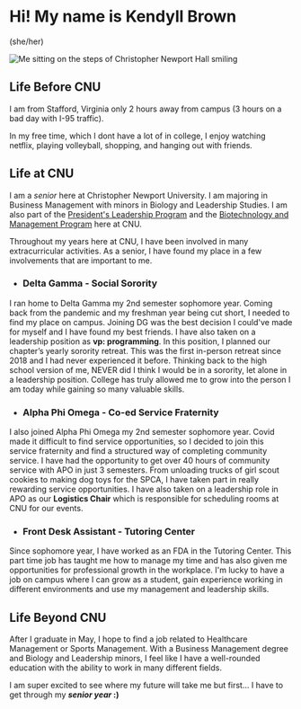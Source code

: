 # Hi! My name is Kendyll Brown


(she/her)

![Me sitting on the steps of Christopher Newport Hall smiling](https://kendyllmb.github.io/kendyllmb/images/profilepic.jpg)

## Life Before CNU

I am from Stafford, Virginia only 2 hours away from campus (3 hours on a bad day with I-95 traffic). 

In my free time, which I dont have a lot of in college, I enjoy watching netflix, playing volleyball, shopping, and hanging out with friends.


## Life at CNU

I am a _senior_ here at Christopher Newport University. I am majoring in Business Management with minors in Biology and Leadership Studies. I am also part of the [President's Leadership Program](https://cnu.edu/academics/plp/) and the [Biotechnology and Management Program](https://cnu.edu/academics/biotech/) here at CNU.

Throughout my years here at CNU, I have been involved in many extracurricular activities. As a senior, I have found my place in a few involvements that are important to me.

* ### Delta Gamma - Social Sorority

I ran home to Delta Gamma my 2nd semester sophomore year. Coming back from the pandemic and my freshman year being cut short, I needed to find my place on campus. Joining DG was the best decision I could've made for myself and I have found my best friends. I have also taken on a leadership position as **vp: programming**. In this position, I planned our chapter’s yearly sorority retreat. This was the first in-person retreat since 2018 and I had never experienced it before. Thinking back to the high school version of me, NEVER did I think I would be in a sorority, let alone in a leadership position. College has truly allowed me to grow into the person I am today while gaining so many valuable skills.

 * ### Alpha Phi Omega - Co-ed Service Fraternity

I also joined Alpha Phi Omega my 2nd semester sophomore year. Covid made it difficult to find service opportunities, so I decided to join this service fraternity and find a structured way of completing community service. I have had the opportunity to get over 40 hours of community service with APO in just 3 semesters. From unloading trucks of girl scout cookies to making dog toys for the SPCA, I have taken part in really rewarding service opportunities. I have also taken on a leadership role in APO as our **Logistics Chair** which is responsible for scheduling rooms at CNU for our events.

 * ### Front Desk Assistant - Tutoring Center

Since sophomore year, I have worked as an FDA in the Tutoring Center. This part time job has taught me how to manage my time and has also given me opportunities for professional growth in the workplace. I'm lucky to have a job on campus where I can grow as a student, gain experience working in different environments and use my management and leadership skills.


## Life Beyond CNU


After I graduate in May, I hope to find a job related to Healthcare Management or Sports Management. With a Business Management degree and Biology and Leadership minors, I feel like I have a well-rounded education with the ability to work in many different fields. 

I am super excited to see where my future will take me but first... I have to get through my **_senior year_ :)** 

